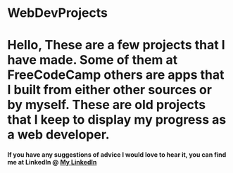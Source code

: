 # WebDevProjects


<h1>Hello, These are a few projects that I have made. Some of them at FreeCodeCamp others are apps that I built from either other sources or by myself. These are old projects that I keep to display my progress as a web developer. </h1>
<h4>If you have any suggestions of advice I would love to hear it, you can find me at LinkedIn @ <a href="https://www.linkedin.com/in/emmanuelle-debarge-95125299?trk=hp-identity-name">My LinkedIn</a> </h4>
